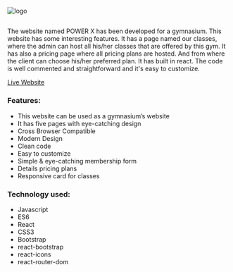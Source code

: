 ![logo](https://www.linkpicture.com/q/Untitled-1_28.png)
##
The website named POWER X has been developed for a gymnasium. This website has some interesting features. It has a page named our classes, where the admin can host all his/her classes that are offered by this gym. It has also a pricing page where all pricing plans are hosted. And from where the client can choose his/her preferred plan. It has built in react. The code is well commented and straightforward and it's easy to customize.

[Live Website](https://power-gym-rb.netlify.app/)

### Features:
* This website can be used as a gymnasium’s website
*	It has five pages with eye-catching design
*	Cross Browser Compatible
*	Modern Design
*	Clean code
*	Easy to customize
*	Simple & eye-catching membership form
*	Details pricing plans
*	Responsive card for classes

### Technology used:
* Javascript
* ES6
* React
* CSS3
* Bootstrap
* react-bootstrap
* react-icons
* react-router-dom
